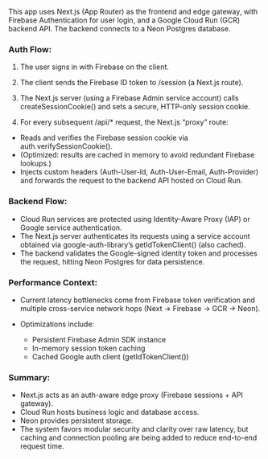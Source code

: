 This app uses Next.js (App Router) as the frontend and edge gateway, with Firebase Authentication for user login, and a Google Cloud Run (GCR) backend API. The backend connects to a Neon Postgres database.

### Auth Flow:

1. The user signs in with Firebase on the client.
2. The client sends the Firebase ID token to /session (a Next.js route).
3. The Next.js server (using a Firebase Admin service account) calls createSessionCookie() and sets a secure, HTTP-only session cookie.

4. For every subsequent /api/\* request, the Next.js “proxy” route:

- Reads and verifies the Firebase session cookie via auth.verifySessionCookie().
- (Optimized: results are cached in memory to avoid redundant Firebase lookups.)
- Injects custom headers (Auth-User-Id, Auth-User-Email, Auth-Provider) and forwards the request to the backend API hosted on Cloud Run.

### Backend Flow:

- Cloud Run services are protected using Identity-Aware Proxy (IAP) or Google service authentication.
- The Next.js server authenticates its requests using a service account obtained via google-auth-library’s getIdTokenClient() (also cached).
- The backend validates the Google-signed identity token and processes the request, hitting Neon Postgres for data persistence.

### Performance Context:

- Current latency bottlenecks come from Firebase token verification and multiple cross-service network hops (Next → Firebase → GCR → Neon).

- Optimizations include:
  - Persistent Firebase Admin SDK instance
  - In-memory session token caching
  - Cached Google auth client (getIdTokenClient())

### Summary:

- Next.js acts as an auth-aware edge proxy (Firebase sessions + API gateway).
- Cloud Run hosts business logic and database access.
- Neon provides persistent storage.
- The system favors modular security and clarity over raw latency, but caching and connection pooling are being added to reduce end-to-end request time.
